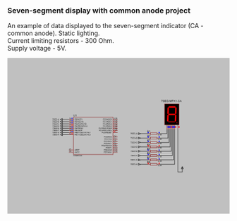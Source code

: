 ### Seven-segment display with common anode project

An example of data displayed to the seven-segment indicator (CA - common anode). Static lighting.  
Current limiting resistors - 300 Ohm.  
Supply voltage - 5V.  

<img src="Proteus/scheme.BMP">
